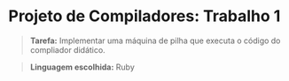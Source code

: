 # Projeto de Compiladores: Trabalho 1

> **Tarefa:** Implementar uma máquina de pilha que executa o código do compliador didático.

> **Linguagem escolhida:** Ruby